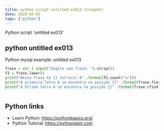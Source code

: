 ```yaml
---
title: python script untitled ex013 (snippet)
date: 2020-03-03
tags: ["python"]
---
```

Python script 'untitled ex013'


## python untitled ex013

Python mysql example: untitled ex013

```python
frase = str ( input("Digite uma frase: ").strip())
f2 = frase.lower()
print("Nesta frase há {} letra(s) A" .format(f2.count("a")))
print("A primeira letra A se encontra na posição {}" .format(frase.find("a")+1))
print("A Ultima letra A se encontra na posição {}" .format(frase.rfind("a")+1))



```

## Python links

- Learn Python: https://pythonbasics.org/
- Python Tutorial: https://pythonspot.com
